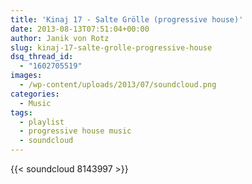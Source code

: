 ```yaml
---
title: 'Kinaj 17 - Salte Grölle (progressive house)'
date: 2013-08-13T07:51:04+00:00
author: Janik von Rotz
slug: kinaj-17-salte-grolle-progressive-house
dsq_thread_id:
  - "1602705519"
images:
  - /wp-content/uploads/2013/07/soundcloud.png
categories:
  - Music
tags:
  - playlist
  - progressive house music
  - soundcloud
---
```

{{< soundcloud 8143997 >}}